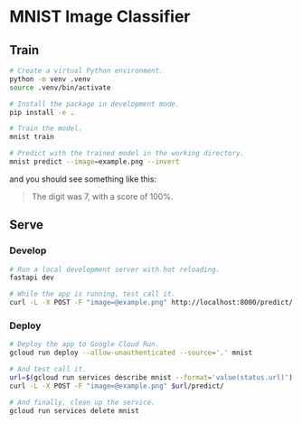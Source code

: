 # MNIST Image Classifier

## Train

```sh
# Create a virtual Python environment.
python -m venv .venv
source .venv/bin/activate

# Install the package in development mode.
pip install -e .

# Train the model.
mnist train

# Predict with the trained model in the working directory.
mnist predict --image=example.png --invert
```

and you should see something like this:

> The digit was 7, with a score of 100%.

## Serve

### Develop

```sh
# Run a local development server with hot reloading.
fastapi dev

# While the app is running, test call it.
curl -L -X POST -F "image=@example.png" http://localhost:8000/predict/
```

### Deploy

```sh
# Deploy the app to Google Cloud Run.
gcloud run deploy --allow-unauthenticated --source='.' mnist

# And test call it.
url=$(gcloud run services describe mnist --format='value(status.url)')
curl -L -X POST -F "image=@example.png" $url/predict/

# And finally, clean up the service.
gcloud run services delete mnist
```
